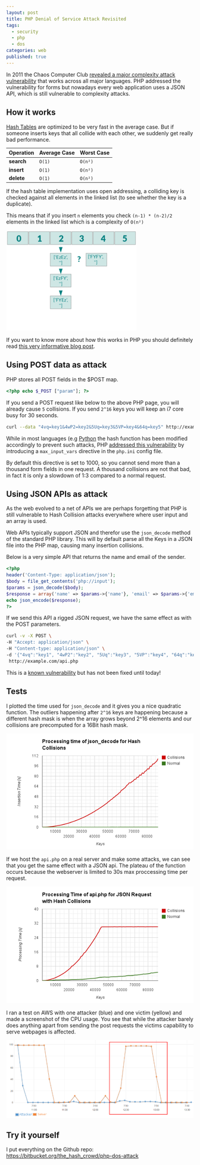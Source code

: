 ```yaml
---
layout: post
title: PHP Denial of Service Attack Revisited
tags:
  - security
  - php
  - dos
categories: web
published: true
---
```

In 2011 the Chaos Computer Club [revealed a major complexity attack vulnerability](http://events.ccc.de/congress/2011/Fahrplan/attachments/2007_28C3_Effective_DoS_on_web_application_platforms.pdf)
that works across all major languages. PHP addressed the vulnerability
for forms but nowadays every web application uses a JSON API, which is still
vulnerable to complexity attacks.


## How it works

[Hash Tables](https://en.wikipedia.org/wiki/Hash_table) are optimized to be
very fast in the average case. But if someone inserts keys
that all collide with each other, we suddenly get really bad performance.

Operation  | Average Case | Worst Case
-----------|--------------|------------
**search** | `O(1)`       | `O(n²)`
**insert** | `O(1)`       | `O(n²)`
**delete** | `O(1)`       | `O(n²)`

If the hash table implementation uses open addressing, a colliding key
is checked against all elements in the linked list (to see whether the key
is a duplicate).

This means that if you insert `n` elements you check
`(n-1) * (n-2)/2` elements in the linked list which is a complexity
of `O(n²)`

<img style="max-width:350px" src="/media/hash-collisions.gif" alt="Hash Collisions animation" />

If you want to know more about how this works in PHP you should definitely read
[this very informative blog post](http://nikic.github.io/2011/12/28/Supercolliding-a-PHP-array.html).

## Using POST data as attack

PHP stores all POST fields in the $POST map.

```php
<?php echo $_POST ["param"]; ?>
```

If you send a POST request like below to the above PHP page, you will already cause `5` collisions. If you send `2^16` keys you will keep an i7 core busy
for 30 seconds.

```bash
curl --data "4vq=key1&4wP2=key2&5Uq=key3&5VP=key4&64q=key5" http://example.com/form.php
```

While in most languages (e.g [Python](http://bugs.python.org/issue13703) the hash function has been modified accordingly to prevent such attacks, PHP [addressed this vulnerability](http://svn.php.net/viewvc?view=revision&revision=321038)
by introducing a `max_input_vars` directive in the `php.ini` config file.

By default this directive is set to 1000, so you cannot send more than a
thousand form fields in one request. A thousand collisions are not that bad, in fact it is only a slowdown of 1:3 compared to a normal request.

## Using JSON APIs as attack

As the web evolved to a net of APIs we are perhaps forgetting that PHP
is still vulnerable to Hash Collision attacks everywhere where user input and an array is used.

Web APIs typically support JSON and therefor use the `json_decode` method of the standard PHP library. This will by default parse all the Keys in a JSON file into the PHP map, causing many insertion collisions.

Below is a very simple API that returns the name and email of the
sender.

```php
<?php
header('Content-Type: application/json');
$body = file_get_contents('php://input');
$params = json_decode($body);
$response = array('name' => $params->{'name'}, 'email' => $params->{'email'});
echo json_encode($response);
?>
```

If we send this API a rigged JSON request, we have the same effect
as with the POST parameters.

```bash
curl -v -X POST \
-H "Accept: application/json" \
-H "Content-type: application/json" \
-d '{"4vq":"key1", "4wP2":"key2", "5Uq":"key3", "5VP":"key4", "64q":"key5" }' \
 http://example.com/api.php
```

This is a [known vulnerability](https://web.nvd.nist.gov/view/vuln/detail?vulnId=CVE-2009-1271) but has not been fixed until today!

## Tests

I plotted the time used for `json_decode` and it gives you a nice quadratic
function. The outliers happening after `2^16` keys are happening because
a different hash mask is when the array grows beyond 2^16 elements and our
collisions are precomputed for a 16Bit hash mask.

![CPU usage during the tests](/media/json_decode_time.png)

If we host the `api.php` on a real server and make some attacks, we can
see that you get the same effect with a JSON api. The plateau of the function occurs because the webserver is limited to 30s max proccessing time per request.

![CPU usage during the tests](/media/api_time.png)

I ran a test on AWS with one attacker (blue) and one victim (yellow) and made
a screenshot of the CPU usage.
You see that while the attacker barely does anything apart from sending the post requests the victims capability to serve webpages is affected.

![CPU usage during the tests](/media/cpu_hash_collision.png)

## Try it yourself

I put everything on the Github repo:
https://bitbucket.org/the_hash_crowd/php-dos-attack

